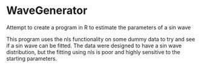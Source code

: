 # WaveGenerator
Attempt to create a program in R to estimate the parameters of a sin wave

This program uses the nls functionality on some dummy data to try and see if a sin wave can be fitted. 
The data were designed to have a sin wave distribution, but the fitting using nls is poor and highly sensitive to the starting parameters.
